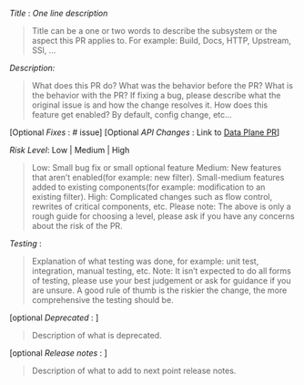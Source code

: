 *Title* : *One line description*

>Title can be a one or two words to describe the subsystem or the aspect
 this PR applies to. For example: Build, Docs, HTTP, Upstream, SSl, ...


*Description:* 
>What does this PR do? What was the behavior before the PR?
What is the behavior with the PR? If fixing a bug, please describe what
the original issue is and how the change resolves it. How does this
feature get enabled? By default, config change, etc...

[Optional *Fixes* : # issue]
[Optional *API Changes* : Link to [Data Plane PR](https://github.com/envoyproxy/data-plane-api/pulls)]

*Risk Level*: Low | Medium | High
>Low: Small bug fix or small optional feature
Medium: New features that aren’t enabled(for example: new filter). Small-medium 
features added to existing components(for example: modification to an existing 
filter).
High: Complicated changes such as flow control, rewrites of critical 
components, etc.
Please note: The above is only a rough guide for choosing a level, 
please ask if you have any concerns about the risk of the PR.

*Testing* : 
>Explanation of what testing was done, for example: unit test, 
integration, manual testing, etc. Note: It isn’t expected to do all 
forms of testing, please use your best judgement or ask for guidance 
if you are unsure. A good rule of thumb is the riskier the change, the
more comprehensive the testing should be.

[optional *Deprecated* : ]
> Description of what is deprecated.

[optional *Release notes* : ]
 > Description of what to add to next point release notes.
